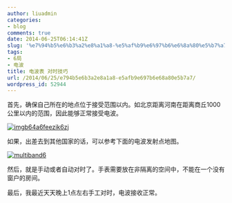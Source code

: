 ```yaml
---
author: liuadmin
categories:
- blog
comments: true
date: 2014-06-25T06:14:41Z
slug: '%e7%94%b5%e6%b3%a2%e8%a1%a8-%e5%af%b9%e6%97%b6%e6%8a%80%e5%b7%a7'
tags:
- 6局
- 电波
title: 电波表 对时技巧
url: /2014/06/25/e794b5e6b3a2e8a1a8-e5afb9e697b6e68a80e5b7a7/
wordpress_id: 52944
---
```


首先，确保自己所在的地点位于接受范围以内。如北京距离河南在距离商丘1000公里以内的范围，因此能够正常接受电波。

[![imgb64a6feezik6zj](http://7bv9gn.com1.z0.glb.clouddn.com/wp-content/uploads/2014/06/imgb64a6feezik6zj.jpg)](http://martinliu.cn/blog/life/%e7%94%b5%e6%b3%a2%e8%a1%a8-%e5%af%b9%e6%97%b6%e6%8a%80%e5%b7%a7/attachment/imgb64a6feezik6zj/)

如果，出差去到其他国家的话，可以参考下面的电波发射点地图。

[![multiband6](http://7bv9gn.com1.z0.glb.clouddn.com/wp-content/uploads/2014/06/multiband6.jpg)](http://7bv9gn.com1.z0.glb.clouddn.com/wp-content/uploads/2014/06/multiband6.jpg)

然后，就是手动或者自动对时了。手表需要放在非隔离的空间中，不能在一个没有窗户的房间。

最后，我最近天天晚上1点左右手工对时，电波接收正常。
